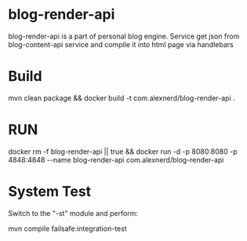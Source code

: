# blog-render-api

blog-render-api is a part of personal blog engine. Service get json from blog-content-api service and compile it into html page
via handlebars 

# Build
mvn clean package && docker build -t com.alexnerd/blog-render-api .

# RUN

docker rm -f blog-render-api || true && docker run -d -p 8080:8080 -p 4848:4848 --name blog-render-api com.alexnerd/blog-render-api 

# System Test

Switch to the "-st" module and perform:

mvn compile failsafe:integration-test